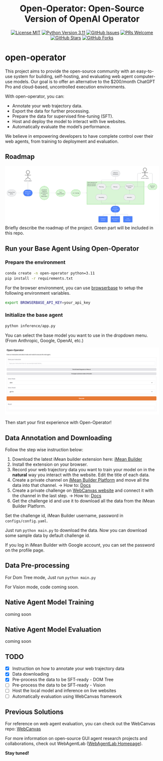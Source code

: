 <h1 align="center">Open-Operator: Open-Source Version of OpenAI Operator</h1>


<p align="center">
  <a href="https://github.com/iMeanAI/open-operator/blob/main/LICENSE"><img src="https://img.shields.io/badge/license-MIT-blue.svg" alt="License MIT"></a>
  <a href="https://www.python.org/downloads/release/python-3110/"><img src="https://img.shields.io/badge/python-3.11-blue.svg" alt="Python Version 3.11"></a>
  <a href="https://github.com/iMeanAI/open-operator/issues"><img src="https://img.shields.io/github/issues/iMeanAI/open-operator" alt="GitHub Issues"></a>
  <a href="https://github.com/iMeanAI/open-operator/pulls"><img src="https://img.shields.io/badge/PRs-welcome-brightgreen.svg" alt="PRs Welcome"></a>
  <a href="https://github.com/iMeanAI/open-operator/stargazers"><img src="https://img.shields.io/github/stars/iMeanAI/open-operator" alt="GitHub Stars"></a>
  <a href="https://github.com/iMeanAI/open-operator/network/members"><img src="https://img.shields.io/github/forks/iMeanAI/open-operator" alt="GitHub Forks"></a>

</p>

# open-operator

This project aims to provide the open-source community with an easy-to-use system for building, self-hosting, and evaluating web agent computer-use models. Our goal is to offer an alternative to the $200/month ChatGPT Pro and cloud-based, uncontrolled execution environments.

With open-operator, you can:
- Annotate your web trajectory data.
- Export the data for further processing.
- Prepare the data for supervised fine-tuning (SFT).
- Host and deploy the model to interact with live websites.
- Automatically evaluate the model’s performance.

We believe in empowering developers to have complete control over their web agents, from training to deployment and evaluation.

## Roadmap
![Roadmap](src/roadmap.png)
Briefly describe the roadmap of the project. Green part will be included in this repo.

## Run your Base Agent Using Open-Operator
### Prepare the environment
```bash
conda create -n open-operator python=3.11
pip install -r requirements.txt
```

For the browser environment, you can use [browserbase](https://www.browserbase.com/) to setup the following environment variables.

```bash
export BROWSERBASE_API_KEY=your_api_key
```


### Initialize the base agent
```bash
python inference/app.py
```
You can select the base model you want to use in the dropdown menu.(From Anthropic, Google, OpenAI, etc.)

![Open-Operator](src/ui.png)

Then start your first experience with Open-Operator!

## Data Annotation and Downloading
Follow the step wise instruction below:
1. Download the latest iMean builder extension here: [iMean Builder](https://drive.google.com/file/d/1BpLOQ9M41rdc6VYY-1Aes1lhzo5-LdiH/view?usp=sharing)
2. Install the extension on your browser.
3. Record your web trajectory data you want to train your model on in the **natural** way you interact with the website. Edit the title of each data.
4. Create a private channel on [iMean Builder Platform](https://www.imean.ai/builder) and move all the data into that channel. -> How to: [Docs](https://webcanvas.gitbook.io/webcanvas-docs/3.-evaluation)
5. Create a private challenge on [WebCanvas website](https://www.imean.ai/web-canvas) and connect it with the channel in the last step. -> How to: [Docs](https://webcanvas.gitbook.io/webcanvas-docs/3.-evaluation)
6. Get the challenge id and use it to download all the data from the iMean Builder Platform.

Set the challenge id, iMean Builder username, password in `configs/config.yaml`.

Just run `python main.py` to download the data. Now you can download some sample data by default challenge id.

If you log in iMean Builder with Google account, you can set the password on the profile page.


## Data Pre-processing

For Dom Tree mode, Just run `python main.py`

For Vision mode, code coming soon.


## Native Agent Model Training
coming soon

## Native Agent Model Evaluation
coming soon

## TODO
- [x] Instruction on how to annotate your web trajectory data
- [x] Data downloading
- [x] Pre-process the data to be SFT-ready - DOM Tree
- [ ] Pre-process the data to be SFT-ready - Vision
- [ ] Host the local model and inference on live websites
- [ ] Automatically evaluation using WebCanvas framework

## Previous Solutions
For reference on web agent evaluation, you can check out the WebCanvas repo: [WebCanvas](https://github.com/iMeanAI/WebCanvas)

For more information on open-source GUI agent research projects and collaborations, check out WebAgentLab ([WebAgentLab Homepage](https://webagentlab.notion.site/homepage)).

**Stay tuned!**
